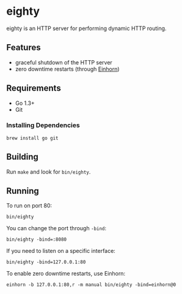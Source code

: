 # eighty

eighty is an HTTP server for performing dynamic HTTP routing.

## Features

* graceful shutdown of the HTTP server
* zero downtime restarts (through [Einhorn](https://github.com/stripe/einhorn))

## Requirements

* Go 1.3+
* Git

### Installing Dependencies

    brew install go git

## Building

Run `make` and look for `bin/eighty`.

## Running

To run on port 80:

    bin/eighty

You can change the port through `-bind`:

    bin/eighty -bind=:8080

If you need to listen on a specific interface:

    bin/eighty -bind=127.0.0.1:80

To enable zero downtime restarts, use Einhorn:

    einhorn -b 127.0.0.1:80,r -m manual bin/eighty -bind=einhorn@0
